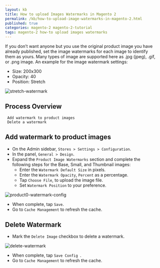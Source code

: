 ```yaml
---
layout: kb
title: How to upload Images Watermarks in Magento 2
permalink: /kb/how-to-upload-image-watermarks-in-magento-2.html
published: true
categories: magento-2 magento-2-tutorial
tags: magento-2 how-to upload images watermarks
---
```


If you don’t want anyone but you use the original product image you have already published, set the image watermarks for each image to identify them as yours. Many types of image are supported here as .jpg (jpeg), .gif, or .png image. An example for the image watermark settings:

* Size: 200x300 
* Opacity: 40
* Position: Stretch

![stretch-watermark](https://lh3.googleusercontent.com/IRbVFS1fNGG1omUiGrZnJ8uSEOFQwZBc1HK2bkRBEe3F_y7xi68ypP5p8aAJFwW3pHJ2KlJvl0Et-qAiXG05wfF00R21MWDDX5Vb8Wl5QlAfI9n-QQk1YjpD8vqbf6PYI0r9AEtj)

## Process Overview

     Add watermark to product images
     Delete a watermark

## Add watermark to product images
* On the Admin sidebar, `Stores > Settings > Configuration`.
* In the panel, `General > Design`.
* Expand the `Product Image Watermarks` section and complete the following steps for the Base, Small, and Thumbnail images:
  * Enter the `Watermark Default Size` in pixels.
  * Enter the `Watermark Opacity`, `Percent` as a percentage.
  * Tap `Choose File`, to upload the image file.
  * Set `Watermark Position` to your preference.

![product0-watermark-config](https://lh3.googleusercontent.com/3obnVxPKHKRapc--IM9PtNpuIIFC3FkAwwWRVcnbTlOf4HUAPe7oCH_oraiSwelluoflCRH9zGmy7XLXpe_lstk6bthqf7f3GtXO1dK_FMlvnirNrxP3OYij1w-YqKuej2cHsNeQ)

* When complete, tap `Save`.
* Go to `Cache Management` to refresh the cache.

## Delete Watermark

* Mark the `Delete Image` checkbox to delete a watermark.

![delete-watermark](https://lh4.googleusercontent.com/zJ0ZvRRlj2ofzcgtKq9y_pjRhdMqAMEI1xU08gAi796uVpSjzRdTVOOSOlDVLrID23rjaAKALRB1wLwIma4309dIhwfGAnTmaI2X4EHzaKsXGBU8cagjM2C6iPGD80N7zgu2xwK0)

* When complete, tap `Save Config `.
* Go to `Cache Management` to refresh the cache.
